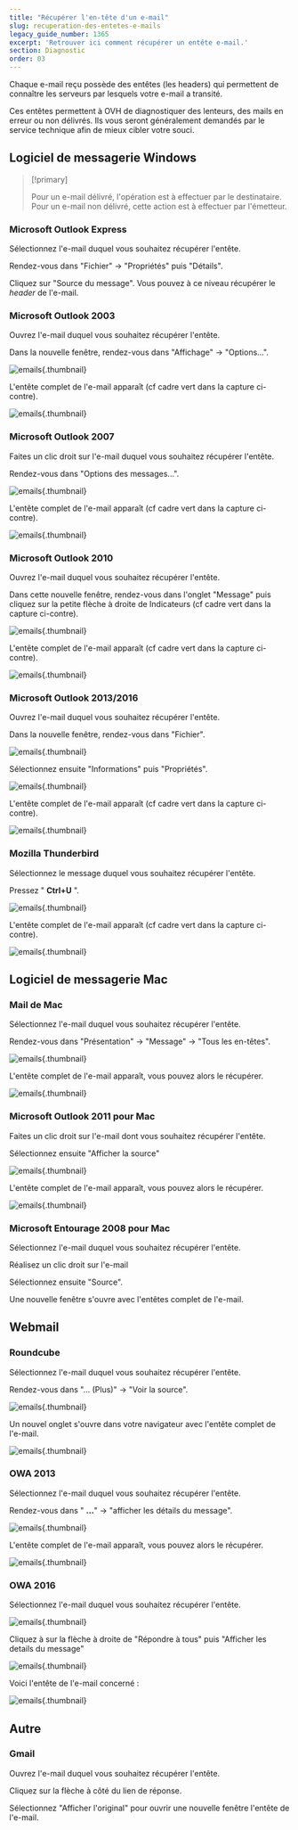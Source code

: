 ```yaml
---
title: "Récupérer l'en-tête d'un e-mail"
slug: recuperation-des-entetes-e-mails
legacy_guide_number: 1365
excerpt: 'Retrouver ici comment récupérer un entête e-mail.'
section: Diagnostic
order: 03
---
```


Chaque e-mail reçu possède des entêtes (les headers) qui permettent de connaître les serveurs par lesquels votre e-mail a transité.

Ces entêtes permettent à OVH de diagnostiquer des lenteurs, des mails en erreur ou non délivrés. Ils vous seront généralement demandés par le service technique afin de mieux cibler votre souci.


## Logiciel de messagerie Windows


> [!primary]
>
> Pour un e-mail délivré, l'opération est à effectuer par le destinataire. Pour un e-mail non délivré, cette action est à effectuer par l'émetteur.
> 


### Microsoft Outlook Express
Sélectionnez l'e-mail duquel vous souhaitez récupérer l'entête.

Rendez-vous dans "Fichier" -> "Propriétés" puis "Détails".

Cliquez sur "Source du message". Vous pouvez à ce niveau récupérer le *header* de l'e-mail.


### Microsoft Outlook 2003
Ouvrez l'e-mail duquel vous souhaitez récupérer l'entête.

Dans la nouvelle fenêtre, rendez-vous dans "Affichage" -> "Options...".


![emails](images/img_1587.jpg){.thumbnail}

L'entête complet de l'e-mail apparaît (cf cadre vert dans la capture ci- contre).


![emails](images/img_1588.jpg){.thumbnail}


### Microsoft Outlook 2007
Faites un clic droit sur l'e-mail duquel vous souhaitez récupérer l'entête.

Rendez-vous dans "Options des messages...".


![emails](images/img_1590.jpg){.thumbnail}

L'entête complet de l'e-mail apparaît (cf cadre vert dans la capture ci- contre).


![emails](images/img_1592.jpg){.thumbnail}


### Microsoft Outlook 2010
Ouvrez l'e-mail duquel vous souhaitez récupérer l'entête.

Dans cette nouvelle fenêtre, rendez-vous dans l'onglet "Message" puis cliquez sur la petite flèche à droite de Indicateurs (cf cadre vert dans la capture ci-contre).


![emails](images/img_1593.jpg){.thumbnail}

L'entête complet de l'e-mail apparaît (cf cadre vert dans la capture ci- contre).


![emails](images/img_1594.jpg){.thumbnail}


### Microsoft Outlook 2013/2016
Ouvrez l'e-mail duquel vous souhaitez récupérer l'entête.

Dans la nouvelle fenêtre, rendez-vous dans "Fichier".


![emails](images/img_1595.jpg){.thumbnail}

Sélectionnez ensuite "Informations" puis "Propriétés".


![emails](images/img_1596.jpg){.thumbnail}

L'entête complet de l'e-mail apparaît (cf cadre vert dans la capture ci- contre).


![emails](images/img_1597.jpg){.thumbnail}


### Mozilla Thunderbird
Sélectionnez le message duquel vous souhaitez récupérer l'entête.

Pressez " **Ctrl+U** ".


![emails](images/img_1598.jpg){.thumbnail}

L'entête complet de l'e-mail apparaît (cf cadre vert dans la capture ci- contre).


![emails](images/img_1599.jpg){.thumbnail}


## Logiciel de messagerie Mac

### Mail de Mac
Sélectionnez l'e-mail duquel vous souhaitez récupérer l'entête.

Rendez-vous dans "Présentation" -> "Message" -> "Tous les en-têtes".


![emails](images/img_1569.jpg){.thumbnail}

L'entête complet de l'e-mail apparaît, vous pouvez alors le récupérer.


![emails](images/img_1570.jpg){.thumbnail}


### Microsoft Outlook 2011 pour Mac
Faites un clic droit sur l'e-mail dont vous souhaitez récupérer l'entête.

Sélectionnez ensuite "Afficher la source"


![emails](images/img_1565.jpg){.thumbnail}

L'entête complet de l'e-mail apparaît, vous pouvez alors le récupérer.


![emails](images/img_1566.jpg){.thumbnail}


### Microsoft Entourage 2008 pour Mac
Sélectionnez l'e-mail duquel vous souhaitez récupérer l'entête.

Réalisez un clic droit sur l'e-mail

Sélectionnez ensuite "Source".

Une nouvelle fenêtre s'ouvre avec l'entêtes complet de l'e-mail.


## Webmail

### Roundcube
Sélectionnez l'e-mail duquel vous souhaitez récupérer l'entête.

Rendez-vous dans "... (Plus)" -> "Voir la source".


![emails](images/img_1600.jpg){.thumbnail}

Un nouvel onglet s'ouvre dans votre navigateur avec l'entête complet de l'e-mail.


![emails](images/img_1601.jpg){.thumbnail}


### OWA 2013
Sélectionnez l'e-mail duquel vous souhaitez récupérer l'entête.

Rendez-vous dans " **...**" -> "afficher les détails du message".


![emails](images/img_1572.jpg){.thumbnail}

L'entête complet de l'e-mail apparaît, vous pouvez alors le récupérer.


![emails](images/img_1573.jpg){.thumbnail}


### OWA 2016
Sélectionnez l'e-mail duquel vous souhaitez récupérer l'entête.


![emails](images/img_3725.jpg){.thumbnail}

Cliquez à sur la flèche à droite de "Répondre à tous" puis "Afficher les details du message"


![emails](images/img_3727.jpg){.thumbnail}

Voici l'entête de l'e-mail concerné :


![emails](images/img_3728.jpg){.thumbnail}


## Autre

### Gmail
Ouvrez l'e-mail duquel vous souhaitez récupérer l'entête.

Cliquez sur la flèche à côté du lien de réponse.

Sélectionnez "Afficher l'original" pour ouvrir une nouvelle fenêtre l'entête de l'e-mail.